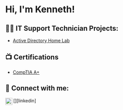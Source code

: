 <h1>Hi, I'm Kenneth! </h1>

<h2>👨‍💻 IT Support Technician Projects:</h2>

- [Active Directory Home Lab](https://github.com/KH-Nolan5908/Home-lab)
 
<h2>📺 Certifications </h2>

- [CompTIA A+](URLLink)
 

<h2> 🤳 Connect with me:</h2>

[<img align="left" alt="JoshMadakor | LinkedIn" width="22px" src="https://cdn.jsdelivr.net/npm/simple-icons@v3/icons/linkedin.svg" />][linkedin]
